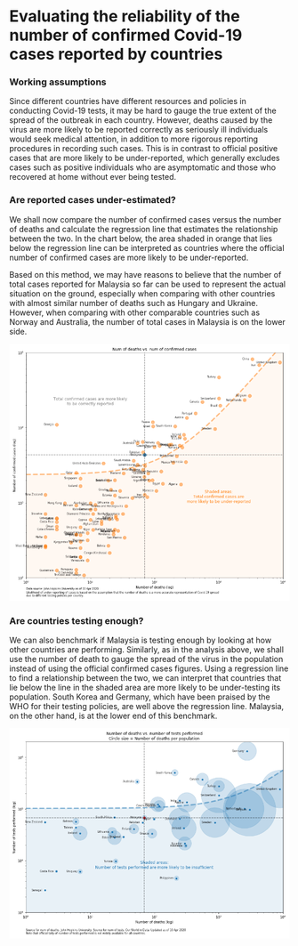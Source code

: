 # Evaluating the reliability of the number of confirmed Covid-19 cases reported by countries

### Working assumptions
Since different countries have different resources and policies in conducting Covid-19 tests, it may be hard to gauge the true extent of the spread of the outbreak in each country. However, deaths caused by the virus are more likely to be reported correctly as seriously ill individuals would seek medical attention, in addition to more rigorous reporting procedures in recording such cases. This is in contrast to official positive cases that are more likely to be under-reported, which generally excludes cases such as positive individuals who are asymptomatic and those who recovered at home without ever being tested.

### Are reported cases under-estimated?
We shall now compare the number of confirmed cases versus the number of deaths and calculate the regression line that estimates the relationship between the two. In the chart below, the area shaded in orange that lies below the regression line can be interpreted as countries where the official number of confirmed cases are more likely to be under-reported.
<p>
Based on this method, we may have reasons to believe that the number of total cases reported for Malaysia so far can be used to represent the actual situation on the ground, especially when comparing with other countries with almost similar number of deaths such as Hungary and Ukraine. However, when comparing with other comparable countries such as Norway and Australia, the number of total cases in Malaysia is on the lower side.
<p>
<img src="https://github.com/khairulomar/Covid-19/blob/master/img/death_vs_confirmed_msia.png">

### Are countries testing enough?
We can also benchmark if Malaysia is testing enough by looking at how other countries are performing. Similarly, as in the analysis above, we shall use the number of death to gauge the spread of the virus in the population instead of using the official confirmed cases figures. Using a regression line to find a relationship between the two, we can interpret that countries that lie below the line in the shaded area are more likely to be under-testing its population. South Korea and Germany, which have been praised by the WHO for their testing policies, are well above the regression line. Malaysia, on the other hand, is at the lower end of this benchmark.
<p>
<img src="https://github.com/khairulomar/Covid-19/blob/master/img/test_vs_deaths_msia.png">
